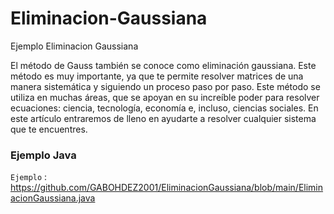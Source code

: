 # Eliminacion-Gaussiana
Ejemplo Eliminacion Gaussiana

<p>
El método de Gauss también se conoce como eliminación gaussiana. Este método es muy importante, ya que te permite resolver matrices de una manera sistemática y siguiendo un proceso paso por paso. Este método se utiliza en muchas áreas, que se apoyan en su increíble poder para resolver ecuaciones: ciencia, tecnología, economía e, incluso, ciencias sociales. En este artículo entraremos de lleno en ayudarte a resolver cualquier sistema que te encuentres.
</p>

### Ejemplo Java
`Ejemplo` : <https://github.com/GABOHDEZ2001/EliminacionGaussiana/blob/main/EliminacionGaussiana.java>
